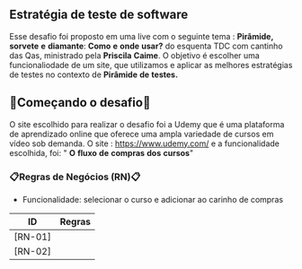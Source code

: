  ## Estratégia de teste de software

 Esse desafio foi proposto em uma live com o seguinte tema : **Pirâmide,** **sorvete** **e** **diamante**: **Como** **e** **onde** **usar?** do esquenta TDC com cantinho das Qas, ministrado pela **Priscila** **Caime**. O objetivo é escolher uma funcionaliodade de um site, que utilizamos e aplicar as melhores estratégias de testes no contexto de **Pirâmide** **de** **testes.** 


 ## 🔨Começando o desafio🔨 ##

 O site escolhido para realizar o desafio foi a Udemy que é uma plataforma de aprendizado online que oferece uma ampla variedade de cursos em vídeo sob demanda. O site : https://www.udemy.com/ e a funcionalidade escolhida, foi: " **O** **fluxo** **de** **compras** **dos** **cursos**"

### 📋Regras de Negócios (RN)📋 ### 

- Funcionalidade: selecionar o curso e adicionar ao carinho de compras  

| ID | Regras |
| :-------------: | :-------------: |
| [RN-01] |   |
| [RN-02] |   |
 

